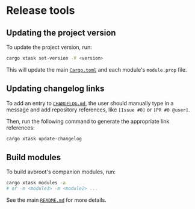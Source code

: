 # Release tools

## Updating the project version

To update the project version, run:

```bash
cargo xtask set-version -V <version>
```

This will update the main [`Cargo.toml`](../Cargo.toml) and each module's `module.prop` file.

## Updating changelog links

To add an entry to [`CHANGELOG.md`](../CHANGELOG.md), the user should manually type in a message and add repository references, like `[Issue #0]` or `[PR #0 @user]`.

Then, run the following command to generate the appropriate link references:

```bash
cargo xtask update-changelog
```

## Build modules

To build avbroot's companion modules, run:

```bash
cargo xtask modules -a
# or -m <module1> -m <module2> ...
```

See the main [`README.md`](../README.md#avbroot-magisk-modules) for more details.
